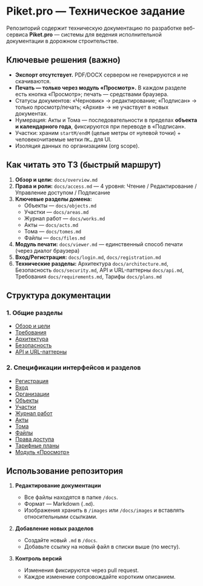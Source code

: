 # Piket.pro — Техническое задание

Репозиторий содержит техническую документацию по разработке веб-сервиса **Piket.pro** — системы для ведения исполнительной документации в дорожном строительстве.

## Ключевые решения (важно)
- **Экспорт отсутствует.** PDF/DOCX сервером не генерируются и не скачиваются.
- **Печать — только через модуль «Просмотр».** В каждом разделе есть кнопка «Просмотр»; печать — средствами браузера.
- Статусы документов: «Черновик» → редактирование; «Подписан» → только просмотр/печать; «Архив» → не участвует в новых документах.
- Нумерация: Акты и Тома — последовательности в пределах **объекта и календарного года**, фиксируются при переводе в «Подписан».
- Участки: храним `startM/endM` (целые метры от нулевой точки) + человекочитаемые метки `ПК…` для UI.
- Изоляция данных по организациям (org scope).

## Как читать это ТЗ (быстрый маршрут)
1. **Обзор и цели:** `docs/overview.md`
2. **Права и роли:** `docs/access.md` — 4 уровня: Чтение / Редактирование / Управление доступом / Подписание
3. **Ключевые разделы домена:**
   - Объекты — `docs/objects.md`
   - Участки — `docs/areas.md`
   - Журнал работ — `docs/works.md`
   - Акты — `docs/acts.md`
   - Тома — `docs/tomes.md`
   - Файлы — `docs/files.md`
4. **Модуль печати:** `docs/viewer.md` — единственный способ печати (через диалог браузера)
5. **Вход/Регистрация:** `docs/login.md`, `docs/registration.md`
6. **Технические разделы:** Архитектура `docs/architecture.md`, Безопасность `docs/security.md`, API и URL-паттерны `docs/api.md`, Требования `docs/requirements.md`, Тарифы `docs/plans.md`

## Структура документации

### 1. Общие разделы
- [Обзор и цели](docs/overview.md)
- [Требования](docs/requirements.md)
- [Архитектура](docs/architecture.md)
- [Безопасность](docs/security.md)
- [API и URL-паттерны](docs/api.md)

### 2. Спецификации интерфейсов и разделов
- [Регистрация](docs/registration.md)
- [Вход](docs/login.md)
- [Организации](docs/orgs.md)
- [Объекты](docs/objects.md)
- [Участки](docs/areas.md)
- [Журнал работ](docs/works.md)
- [Акты](docs/acts.md)
- [Тома](docs/tomes.md)
- [Файлы](docs/files.md)
- [Права доступа](docs/access.md)
- [Тарифные планы](docs/plans.md)
- [Модуль «Просмотр»](docs/viewer.md)

## Использование репозитория

1. **Редактирование документации**
   - Все файлы находятся в папке `/docs`.
   - Формат — Markdown (`.md`).
   - Изображения хранить в `/images` или `/docs/images` и вставлять относительными ссылками.

2. **Добавление новых разделов**
   - Создайте новый `.md` в `/docs`.
   - Добавьте ссылку на новый файл в списки выше (по месту).

3. **Контроль версий**
   - Изменения фиксируются через pull request.
   - Каждое изменение сопровождайте коротким описанием.
